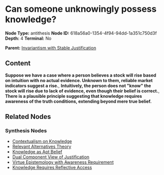 # Can someone unknowingly possess knowledge?

**Node Type:** antithesis
**Node ID:** 618a56a0-1354-4f94-94dd-1a351c750d3f
**Depth:** 4
**Terminal:** No

**Parent:** [Invariantism with Stable Justification](invariantism-with-stable-justification-synthesis-81c38323-98b4-408c-9ad6-38b4972990d0.md)

## Content

**Suppose we have a case where a person believes a stock will rise based on intuition with no actual evidence. Unknown to them, reliable market indicators suggest a rise.**, **Intuitively, the person does not "know" the stock will rise due to lack of evidence, even though their belief is correct.**, **There is a plausible principle suggesting that knowledge requires awareness of the truth conditions, extending beyond mere true belief.**

## Related Nodes

### Synthesis Nodes

- [Contextualism on Knowledge](contextualism-on-knowledge-synthesis-bb924d06-1647-4ad7-af77-d4c5205e1b10.md)
- [Relevant Alternatives Theory](relevant-alternatives-theory-synthesis-2e0928a4-78ce-427c-a29c-9ad90204da25.md)
- [Knowledge as Apt Belief](knowledge-as-apt-belief-synthesis-7bf539f2-59e3-41b5-9d5d-ced600a6b489.md)
- [Dual Component View of Justification](dual-component-view-of-justification-synthesis-2cd4ea76-3ce5-437f-bb69-d0dddac36ede.md)
- [Virtue Epistemology with Awareness Requirement](virtue-epistemology-with-awareness-requirement-synthesis-38380f12-edc1-40b6-b365-92cd79a17a5d.md)
- [Knowledge Requires Reflective Access](knowledge-requires-reflective-access-synthesis-63921a87-8652-4016-a2fd-f05cac0ad858.md)
